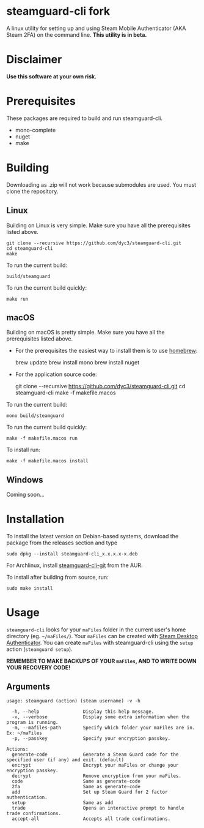 # steamguard-cli fork
A linux utility for setting up and using Steam Mobile Authenticator (AKA Steam 2FA) on the command line.
**This utility is in beta.**

# Disclaimer
**Use this software at your own risk.**

# Prerequisites
These packages are required to build and run steamguard-cli.
* mono-complete
* nuget
* make

# Building
Downloading as .zip will not work because submodules are used. You must clone the repository.

## Linux
Building on Linux is very simple. Make sure you have all the prerequisites listed above.

    git clone --recursive https://github.com/dyc3/steamguard-cli.git
    cd steamguard-cli
    make

To run the current build:

    build/steamguard

To run the current build quickly:

    make run

## macOS

Building on macOS is pretty simple. Make sure you have all the prerequisites listed above.

* For the prerequisites the easiest way to install them is to use [homebrew](https://brew.sh/):

    brew update
    brew install mono
    brew install nuget

* For the application source code:

    git clone --recursive https://github.com/dyc3/steamguard-cli.git
    cd steamguard-cli
    make -f makefile.macos

To run the current build:

    mono build/steamguard

To run the current build quickly:

    make -f makefile.macos run

To install run:

    make -f makefile.macos install

## Windows
Coming soon...

# Installation
To install the latest version on Debian-based systems, download the package from the releases section and type

    sudo dpkg --install steamguard-cli_x.x.x.x-x.deb
    
For Archlinux, install [steamguard-cli-git](https://aur.archlinux.org/packages/steamguard-cli-git/) from the AUR.

To install after building from source, run:

    sudo make install

# Usage
`steamguard-cli` looks for your `maFiles` folder in the current user's home directory (eg. `~/maFiles/`).
Your `maFiles` can be created with [Steam Desktop Authenticator][SDA]. You can create `maFiles` with
steamguard-cli using the `setup` action (`steamguard setup`).

**REMEMBER TO MAKE BACKUPS OF YOUR `maFiles`, AND TO WRITE DOWN YOUR RECOVERY CODE!**

[SDA]: https://github.com/Jessecar96/SteamDesktopAuthenticator

## Arguments
    usage: steamguard (action) (steam username) -v -h

      -h, --help                Display this help message.
      -v, --verbose             Display some extra information when the program is running.
      -m, --mafiles-path        Specify which folder your maFiles are in. Ex: ~/maFiles
      -p, --passkey             Specify your encryption passkey.

    Actions:
      generate-code             Generate a Steam Guard code for the specified user (if any) and exit. (default)
      encrypt                   Encrypt your maFiles or change your encryption passkey.
      decrypt                   Remove encryption from your maFiles.
      code                      Same as generate-code
      2fa                       Same as generate-code
      add                       Set up Steam Guard for 2 factor authentication.
      setup                     Same as add
      trade                     Opens an interactive prompt to handle trade confirmations.
      accept-all                Accepts all trade confirmations.
